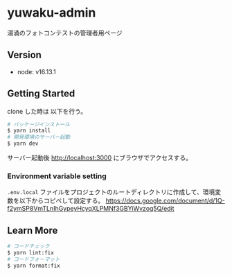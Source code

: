 # yuwaku-admin

湯涌のフォトコンテストの管理者用ページ

## Version

- node: v16.13.1

## Getting Started

clone した時は 以下を行う。

```bash
# パッケージインストール
$ yarn install
# 開発環境のサーバー起動
$ yarn dev
```

サーバー起動後 [http://localhost:3000](http://localhost:3000) にブラウザでアクセスする。

### Environment variable setting

`.env.local` ファイルをプロジェクトのルートディレクトリに作成して、環境変数を以下からコピペして設定する。
https://docs.google.com/document/d/1Q-f2ymSP8VmTLnIhGypeyHcyqXLPMNf3GBYiWvzog5Q/edit

## Learn More

```bash
# コードチェック
$ yarn lint:fix
# コードフォーマット
$ yarn format:fix
```

